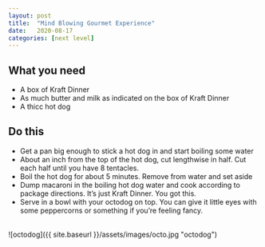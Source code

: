 ```yaml
---
layout: post
title:  "Mind Blowing Gourmet Experience"
date:   2020-08-17
categories: [next level]
---
```

## What you need
* A box of Kraft Dinner
* As much butter and milk as indicated on the box of Kraft Dinner
* A thicc hot dog

## Do this
* Get a pan big enough to stick a hot dog in and start boiling some water
* About an inch from the top of the hot dog, cut lengthwise in half. Cut each half until you have 8 tentacles.
* Boil the hot dog for about 5 minutes. Remove from water and set aside
* Dump macaroni in the boiling hot dog water and cook according to package directions. It’s just Kraft Dinner. You got this.
* Serve in a bowl with your octodog on top. You can give it little eyes with some peppercorns or something if you’re feeling fancy.<br/>
<br/>
![octodog]({{ site.baseurl }}/assets/images/octo.jpg "octodog")